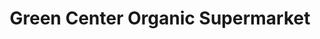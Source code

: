 ---
title: "Green Center Organic Supermarket"
url: /san-rafael-de-escazu/green-center-organic-supermarket/
shop: comodidad
---